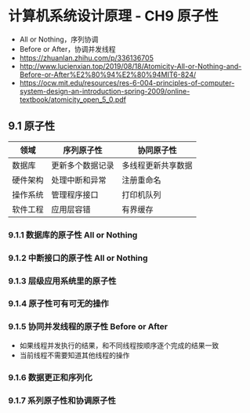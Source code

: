 # 计算机系统设计原理 - CH9 原子性
- All or Nothing，序列协调
- Before or After，协调并发线程
- https://zhuanlan.zhihu.com/p/336136705
- http://www.lucienxian.top/2019/08/18/Atomicity-All-or-Nothing-and-Before-or-After%E2%80%94%E2%80%94MIT6-824/
- https://ocw.mit.edu/resources/res-6-004-principles-of-computer-system-design-an-introduction-spring-2009/online-textbook/atomicity_open_5_0.pdf

## 9.1 原子性
| 领域     | 序列原子性       | 协同原子性         |
|----------|------------------|--------------------|
| 数据库   | 更新多个数据记录 | 多线程更新共享数据 |
| 硬件架构 | 处理中断和异常   | 注册重命名         |
| 操作系统 | 管理程序接口     | 打印机队列         |
| 软件工程 | 应用层容错       | 有界缓存           |

### 9.1.1 数据库的原子性 All or Nothing

### 9.1.2 中断接口的原子性 All or Nothing

### 9.1.3 层级应用系统里的原子性

### 9.1.4 原子性可有可无的操作

### 9.1.5 协同并发线程的原子性 Before or After
- 如果线程并发执行的结果，和不同线程按顺序逐个完成的结果一致
- 当前线程不需要知道其他线程的操作

### 9.1.6 数据更正和序列化

### 9.1.7 系列原子性和协调原子性
